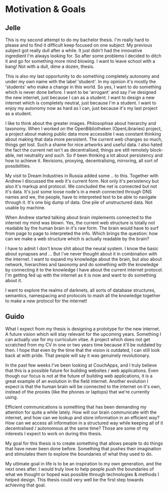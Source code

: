 # Motivation & Goals
## Jelle
This is my second attempt to do my bachelor thesis. I'm really hard to please and to find it difficult keep focused on one subject. My previous subject got really dull after a while. It just didn't had the innovative ingredient I'm always looking for. So after some problems I decided to ditch it and go for something more mind blowing. I want to leave school with a bang! Not with a dull, dime a dozen, thesis.


This is also my last opportunity to do something completely autonomy and under my own name with the label 'student'. In my opinion it's mostly the 'students' who make a change in this world. So yes, I want to do something which is never done before. I want to be 'arrogant' and say I've designed the new internet, just because I can as a student. I want to design a new internet which is completely neutral, just because I'm a student. I want to enjoy my autonomy now as hard as I can, just because it's my last project as a student.


I like to think about the greater images. Philosophise about hierarchy and taxonomy. When I worked on the OpenBibliotheken (OpenLibraries) project, a project about making public data more accessible I was constant thinking about making that data more persistent. The current web changes so much, things get lost. Such a shame for nice artworks and useful data. I also hated the fact the current net isn't as decentralised, things are still remotely block-able, net neutrality and such. So if been thinking a lot about persistency and how to achieve it. Revisions, proxying, decentralising, mirroring, all sort of possibilities. 


My visit to Dream Industries in Russia added some .. to this. Together with Andrew I discussed the web it's current form. Not only it's persistency but also it's markup and protocol. We concluded the net is connected but not it's data. It's just some loose node's in a mesh connected through DNS names and we, the people, have to interpreted text to be able to navigate through it. It's one big dump of data. One pile of unstructured data. Not usable by machine.


When Andrew started talking about brain implements connected to the internet my mind was blown. Yes, the current web structure is totally not readable by the human brain in it's raw form. The brain would have to surf from page to page to interpreted the info. Which brings the question: how can we make a web structure which is actually readable by the brain?


I have to admit I don't know shit about the neural system. I know the basic about synapses and ... But i've never thought about it in combination with the internet. I want to expand my knowledge about the brain, but also about network, hierarchies and taxonomy and do something with the knowledge by connecting it to the knowledge I have about the current internet protocol. I'm getting fed up with the internet as it is now and want to do something about it.


I want to explore the realms of darknets, all sorts of database structures, semantics, namespacing and protocols to mash all the knowledge together to make a new protocol for the internet!

## Guido
What I expect from my thesis is designing a prototype for the new internet. A future vision which will stay relevant for the upcoming years. Something I can actually use for my curriculum vitae. A project which does not get scratched from my CV in one or two years time because it'll be outdated by then. I hope that even by the time that the vision is outdated, I can still look back at with pride. That people will say it was genuinely revolutionary.

In the past few weeks I've been looking at CouchApps, and I truly believe that this is a possible future for building websites / web applications. Even though our focus is not at the future of building web applications, it is a great example of an evolution in the field internet. Another evolution I expect is that the human brain will be connected to the internet on it's own, instead of the proxies (like the phones or laptops) that we're currently using.

Efficient communications is something that has been demanding my attention for quite a while lately. How will our brain communicate with the internet, and how can we lookup and store information in an efficient way? How can we access all information in a structured way while keeping all of it decentralised / autonomous at the same time? Those are some of my interests I expect to work on during this thesis.

My goal for this thesis is to create something that allows people to do things that have never been done before. Something that pushes their imagination and stimulates them to explore the boundaries of what they used to do.

My ultimate goal in life is to be an inspiration to my own generation, and the next ones after. I would truly love to help people push the boundaries of what we thought or hoped was possible through technologies & methods I helped design. This thesis could very well be the first step towards achieving that goal.